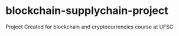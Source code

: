 # blockchain-supplychain-project
Project Created for blockchain and cryptocurrencies course at UFSC
